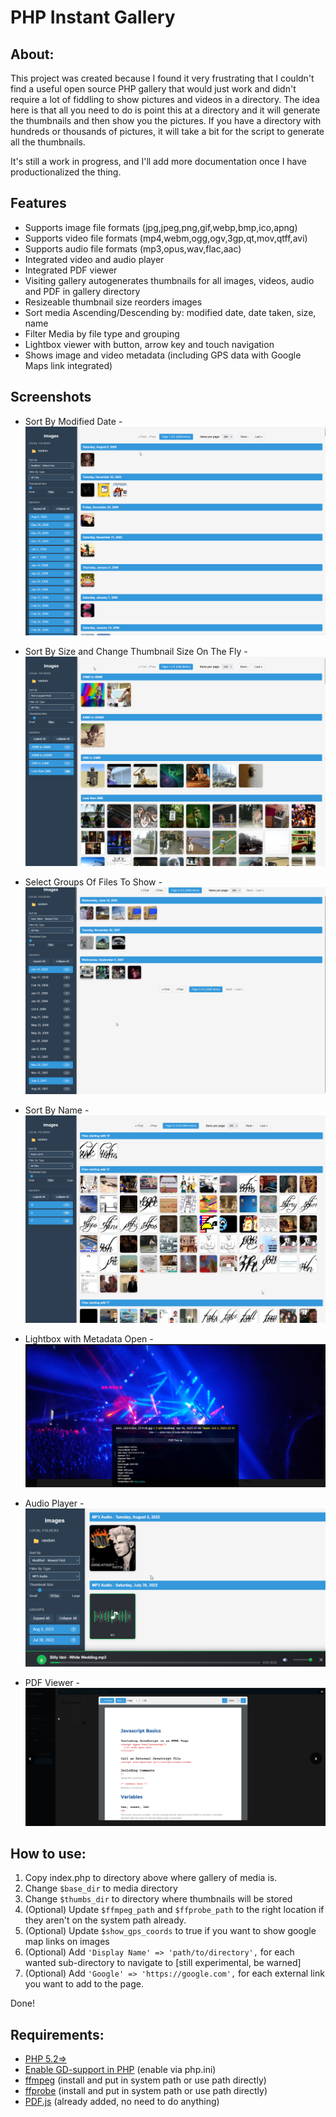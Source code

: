 # PHP Instant Gallery

## About:
This project was created because I found it very frustrating that I couldn't find a useful open source PHP gallery that would just work and didn't require a lot of fiddling to show pictures and videos in a directory.
The idea here is that all you need to do is point this at a directory and it will generate the thumbnails and then show you the pictures.  If you have a directory with hundreds or thousands of pictures, it will take a bit for the script to generate all the thumbnails.

It's still a work in progress, and I'll add more documentation once I have productionalized the thing.

## Features
- Supports image file formats (jpg,jpeg,png,gif,webp,bmp,ico,apng)
- Supports video file formats (mp4,webm,ogg,ogv,3gp,qt,mov,qtff,avi)
- Supports audio file formats (mp3,opus,wav,flac,aac)
- Integrated video and audio player
- Integrated PDF viewer
- Visiting gallery autogenerates thumbnails for all images, videos, audio and PDF in gallery directory
- Resizeable thumbnail size reorders images
- Sort media Ascending/Descending by: modified date, date taken, size, name
- Filter Media by file type and grouping
- Lightbox viewer with button, arrow key and touch navigation
- Shows image and video metadata (including GPS data with Google Maps link integrated)

## Screenshots

- Sort By Modified Date - ![Sort By Modified Date](https://github.com/bcrosser/php-instant-gallery/blob/master/screenshots/instant-gallery-1.png)

- Sort By Size and Change Thumbnail Size On The Fly - ![Sort By Size and Change Thumbnail Size On The Fly](https://github.com/bcrosser/php-instant-gallery/blob/master/screenshots/instant-gallery-2.png)

- Select Groups Of Files To Show - ![Select Groups Of Files To Show](https://github.com/bcrosser/php-instant-gallery/blob/master/screenshots/instant-gallery-3.png)

- Sort By Name - ![Sort By Name](https://github.com/bcrosser/php-instant-gallery/blob/master/screenshots/instant-gallery-4.png)

- Lightbox with Metadata Open - ![Lightbox with Metadata Open](https://github.com/bcrosser/php-instant-gallery/blob/master/screenshots/instant-gallery-5.png)

- Audio Player - ![Audio Player](https://github.com/bcrosser/php-instant-gallery/blob/master/screenshots/instant-gallery-6.png)

- PDF Viewer - ![PDF Viewer](https://github.com/bcrosser/php-instant-gallery/blob/master/screenshots/instant-gallery-7.png)

## How to use:
1. Copy index.php to directory above where gallery of media is.
2. Change `$base_dir` to media directory
3. Change `$thumbs_dir` to directory where thumbnails will be stored
4. (Optional) Update `$ffmpeg_path` and `$ffprobe_path` to the right location if they aren't on the system path already.
5. (Optional) Update `$show_gps_coords` to true if you want to show google map links on images
5. (Optional) Add `'Display Name' => 'path/to/directory',` for each wanted sub-directory to navigate to [still experimental, be warned]
6. (Optional) Add `'Google' => 'https://google.com',` for each external link you want to add to the page.

Done!

## Requirements:
* [PHP 5.2=>](https://www.php.net/)
* [Enable GD-support in PHP](https://www.php.net/manual/en/image.installation.php) (enable via php.ini)
* [ffmpeg](https://ffmpeg.org/) (install and put in system path or use path directly)
* [ffprobe](https://ffmpeg.org/ffprobe.html) (install and put in system path or use path directly)
* [PDF.js](https://mozilla.github.io/pdf.js/) (already added, no need to do anything)

